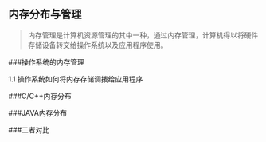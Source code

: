 ## 内存分布与管理 ##
>内存管理是计算机资源管理的其中一种，通过内存管理，计算机得以将硬件存储设备转交给操作系统以及应用程序使用。


###操作系统的内存管理


1.1 操作系统如何将内存存储调拨给应用程序

###C/C++内存分布



###JAVA内存分布

###二者对比



